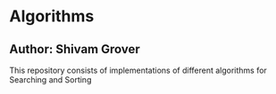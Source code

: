 # Algorithms
## Author: Shivam Grover

This repository consists of implementations of different algorithms for Searching and Sorting
